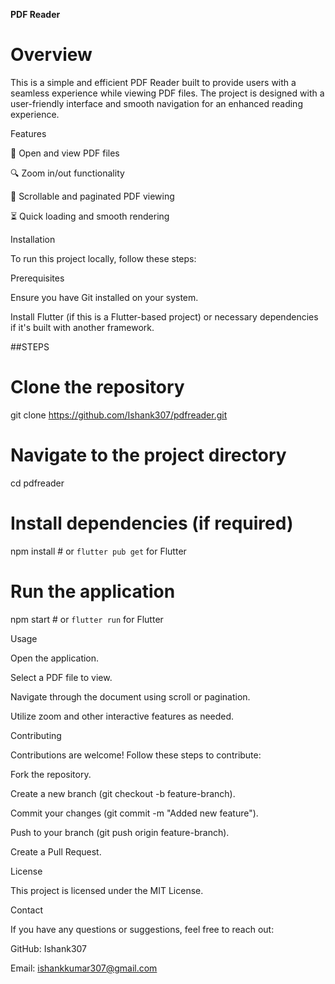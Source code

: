 **PDF Reader**

# **Overview**

This is a simple and efficient PDF Reader built to provide users with a seamless experience while viewing PDF files. The project is designed with a user-friendly interface and smooth navigation for an enhanced reading experience.

Features

📖 Open and view PDF files

🔍 Zoom in/out functionality

📜 Scrollable and paginated PDF viewing

⏳ Quick loading and smooth rendering

Installation

To run this project locally, follow these steps:

Prerequisites

Ensure you have Git installed on your system.

Install Flutter (if this is a Flutter-based project) or necessary dependencies if it's built with another framework.

##STEPS
# Clone the repository
git clone https://github.com/Ishank307/pdfreader.git

# Navigate to the project directory
cd pdfreader

# Install dependencies (if required)
npm install  # or `flutter pub get` for Flutter

# Run the application
npm start  # or `flutter run` for Flutter

Usage

Open the application.

Select a PDF file to view.

Navigate through the document using scroll or pagination.

Utilize zoom and other interactive features as needed.

Contributing

Contributions are welcome! Follow these steps to contribute:

Fork the repository.

Create a new branch (git checkout -b feature-branch).

Commit your changes (git commit -m "Added new feature").

Push to your branch (git push origin feature-branch).

Create a Pull Request.

License

This project is licensed under the MIT License.

Contact

If you have any questions or suggestions, feel free to reach out:

GitHub: Ishank307

Email: ishankkumar307@gmail.com
